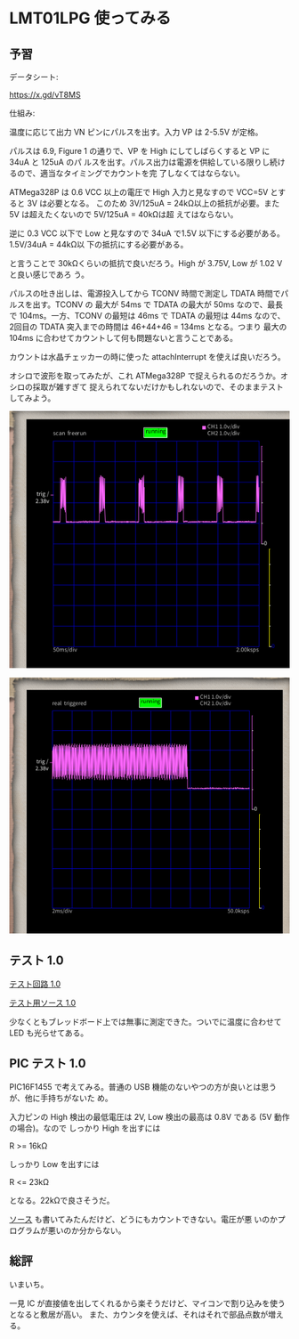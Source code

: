 # LMT01LPG 使ってみる

## 予習

データシート:

https://x.gd/vT8MS

仕組み:

温度に応じて出力 VN ピンにパルスを出す。入力 VP は 2-5.5V が定格。

パルスは 6.9, Figure 1 の通りで、VP を High にしてしばらくすると VP に 34uA と 125uA のパ
ルスを出す。パルス出力は電源を供給している限りし続けるので、適当なタイミングでカウントを完
了しなくてはならない。

ATMega328P は 0.6 VCC 以上の電圧で High 入力と見なすので VCC=5V とすると 3V は必要となる。
このため 3V/125uA = 24kΩ以上の抵抗が必要。また 5V は超えたくないので 5V/125uA = 40kΩは超
えてはならない。

逆に 0.3 VCC 以下で Low と見なすので 34uA で1.5V 以下にする必要がある。1.5V/34uA = 44kΩ以
下の抵抗にする必要がある。

と言うことで 30kΩくらいの抵抗で良いだろう。High が 3.75V, Low が 1.02 V と良い感じであろ
う。

パルスの吐き出しは、電源投入してから TCONV 時間で測定し TDATA 時間でパルスを出す。TCONV の
最大が 54ms で TDATA の最大が 50ms なので、最長で 104ms。一方、TCONV の最短は 46ms で
TDATA の最短は 44ms なので、2回目の TDATA 突入までの時間は 46+44+46 = 134ms となる。つまり
最大の 104ms に合わせてカウントして何も問題ないと言うことである。

カウントは水晶チェッカーの時に使った attachInterrupt を使えば良いだろう。

オシロで波形を取ってみたが、これ ATMega328P で捉えられるのだろうか。オシロの採取が雑すぎて
捉えられてないだけかもしれないので、そのままテストしてみよう。

![50ms div](./figure/LMT01LPG_Oscillo_50ms_div.png)

![2ms div](./figure/LMT01LPG_Oscillo_2ms_div.png)

## テスト 1.0

[テスト回路 1.0](./kicad/LMT01LPT_1.0/LMT01LPT_1.0.pdf)

[テスト用ソース 1.0](./arduino/LMT01LPG_1.0/LMT01LPG_1.0.ino)

少なくともブレッドボード上では無事に測定できた。ついでに温度に合わせて LED も光らせてある。

## PIC テスト 1.0

PIC16F1455 で考えてみる。普通の USB 機能のないやつの方が良いとは思うが、他に手持ちがないた
め。

入力ピンの High 検出の最低電圧は 2V, Low 検出の最高は 0.8V である (5V 動作の場合)。なので
しっかり High を出すには

R >= 16kΩ

しっかり Low を出すには

R <= 23kΩ

となる。22kΩで良さそうだ。

[ソース](./pic/pic16f1455/main.c) も書いてみたんだけど、どうにもカウントできない。電圧が悪
いのかプログラムが悪いのか分からない。

## 総評

いまいち。

一見 IC が直接値を出してくれるから楽そうだけど、マイコンで割り込みを使うとなると敷居が高い。
また、カウンタを使えば、それはそれで部品点数が増える。
